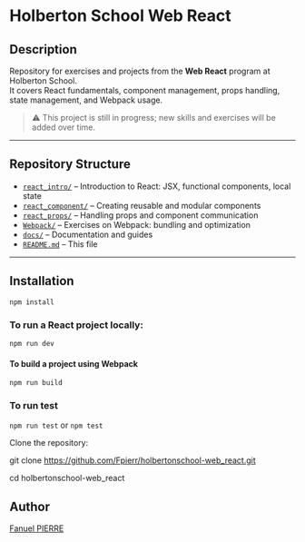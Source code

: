 # Holberton School Web React

## Description
Repository for exercises and projects from the **Web React** program at Holberton School.  
It covers React fundamentals, component management, props handling, state management, and Webpack usage.  

> ⚠️ This project is still in progress; new skills and exercises will be added over time.

---

## Repository Structure

- [`react_intro/`](react_intro/) – Introduction to React: JSX, functional components, local state  
- [`react_component/`](react_component/) – Creating reusable and modular components  
- [`react_props/`](react_props/) – Handling props and component communication  
- [`Webpack/`](Webpack/) – Exercises on Webpack: bundling and optimization  
- [`docs/`](docs/) – Documentation and guides  
- [`README.md`](README.md) – This file  

---

## Installation
```npm install```

### To run a React project locally:
```npm run dev```


#### To build a project using Webpack
```npm run build```

### To run test 
```npm run test```
or 
```npm test```


Clone the repository:

git clone https://github.com/Fpierr/holbertonschool-web_react.git

cd holbertonschool-web_react

## Author
[Fanuel PIERRE](https://github.ccom/fpierr)
